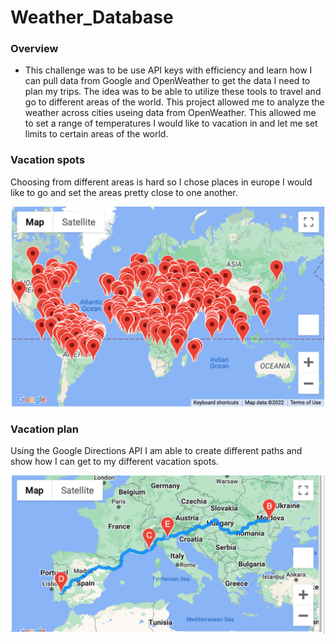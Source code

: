 # Weather_Database

### Overview
- This challenge was to be use API keys with efficiency and learn how I can pull data from Google and OpenWeather to get the data I need to plan my trips. The idea was to be able to utilize these tools to travel and go to different areas of the world. This project allowed me to analyze the weather across cities useing data from OpenWeather. This allowed me to set a range of temperatures I would like to vacation in and let me set limits to certain areas of the world.


### Vacation spots
Choosing from different areas is hard so I chose places in europe I would like to go and set the areas pretty close to one another.

![WeatherPy vacation map](/WeatherPy_vacation_map.png)

### Vacation plan

Using the Google Directions API I am able to create different paths and show how I can get to my different vacation spots.

![WeatherPy travel map](/WeatherPy_travel_map.png)


